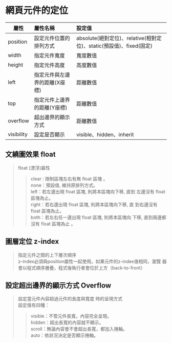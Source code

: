 # 網頁元件的定位    
|屬性|屬性名稱|設定值|
|----|:------|:-----|
|position|設定元件位置的排列方式|absolute(絕對定位)、relative(相對定位)、static(預設值)、fixed(固定)|
|width|指定元件寬度|寬度數值|
|height|指定元件高度|高度數值|
|left|指定元件與左邊界的距離(X座標)|距離數值|
|top|指定元件上邊界的距離(Y座標)|距離數值|
|overflow|超出邊界的顯示方式|距離數值|
|visibility|設定是否顯示|visible、hidden、inherit|

## 文繞圖效果 float
>  float (漂浮)屬性  
>> clear : 限制區塊左右有無 float 區塊 。   
>> none：預設值, 維持原排列方式。    
>> left：若左邊出現 float 區塊, 則將本區塊向下移, 直到 左邊沒有 float 區塊為止。   
>> right：若右邊出現 float 區塊, 則將本區塊向下移, 直 到右邊沒有 float 區塊為止。   
>> both：若左右任一邊出現 float 區塊,  則將本區塊向 下移,  直到兩邊都沒有 float 區塊為止 。   

## 圖層定位 z-index
> 指定元件之間的上下層次順序   
> z-index必須與position屬性一起使用。如果元件的z-index值相同，瀏覽 器會以程式順序層疊，程式後執行者會位於上方（back-to-front）    

## 設定超出邊界的顯示方式 Overflow
> 設定當元件內容超過元件的長度與寬度 時的呈現方式   
> 設定值有四種：    
>> visible：不管元件長寬，內容完全呈現。    
>> hidden：超出長寬的內容就不顯示。    
>> scroll：無論內容會不會超出長寬，都加入捲軸。    
>> auto：依狀況決定是否顯示捲軸。  
